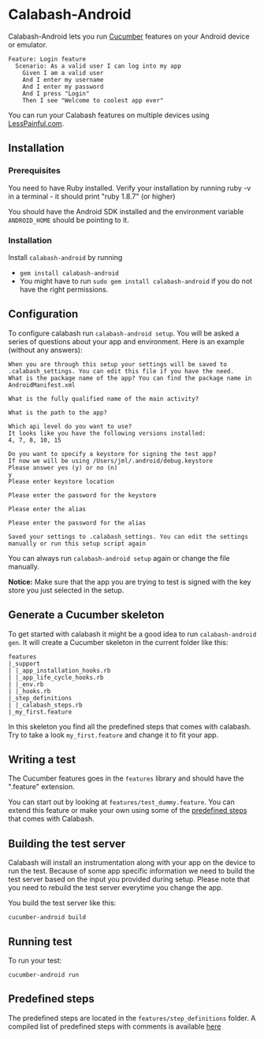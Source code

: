 Calabash-Android
================
Calabash-Android lets you run [Cucumber](http://cukes.info) features on your Android device or emulator.

    Feature: Login feature
      Scenario: As a valid user I can log into my app
        Given I am a valid user
        And I enter my username
        And I enter my password
        And I press "Login"
        Then I see "Welcome to coolest app ever"

You can run your Calabash features on multiple devices using [LessPainful.com](https://www.lesspainful.com).

Installation
------------
### Prerequisites
You need to have Ruby installed. Verify your installation by running ruby -v in a terminal - it should print "ruby 1.8.7" (or higher)

You should have the Android SDK installed and the environment variable `ANDROID_HOME` should be pointing to it.

### Installation

Install `calabash-android` by running

- `gem install calabash-android`
- You might have to run `sudo gem install calabash-android` if you do not have the right permissions.

Configuration
-------------
To configure calabash run `calabash-android setup`. You will be asked a series of questions about your app and environment.
Here is an example (without any answers):
  
    When you are through this setup your settings will be saved to .calabash_settings. You can edit this file if you have the need.
    What is the package name of the app? You can find the package name in AndroidManifest.xml

    What is the fully qualified name of the main activity?

    What is the path to the app?

    Which api level do you want to use?
    It looks like you have the following versions installed:
    4, 7, 8, 10, 15

    Do you want to specify a keystore for signing the test app?
    If now we will be using /Users/jml/.android/debug.keystore
    Please answer yes (y) or no (n)
    y
    Please enter keystore location
     
    Please enter the password for the keystore

    Please enter the alias

    Please enter the password for the alias

    Saved your settings to .calabash_settings. You can edit the settings manually or run this setup script again

You can always run `calabash-android setup` again or change the file manually.


**Notice:** Make sure that the app you are trying to test is signed with the key store you just selected in the setup.


Generate a Cucumber skeleton
------------------------
To get started with calabash it might be a good idea to run `calabash-android gen`. It will create a Cucumber skeleton
in the current folder like this:

    features
    |_support
    | |_app_installation_hooks.rb
    | |_app_life_cycle_hooks.rb
    | |_env.rb
    | |_hooks.rb
    |_step_definitions
    | |_calabash_steps.rb
    |_my_first.feature

In this skeleton you find all the predefined steps that comes with calabash. Try to take a look `my_first.feature` and change it to fit your app.

Writing a test
--------------
The Cucumber features goes in the `features` library and should have the ".feature" extension.

You can start out by looking at `features/test_dummy.feature`. You can extend this feature or make your own using some of the [predefined steps](https://github.com/calabash/calabash-android/blob/master/features/step_definitions/canned_steps.md) that comes with Calabash.


Building the test server
------------------------
Calabash will install an instrumentation along with your app on the device to run the test. Because of some app specific information we need to build the test server based on the input you provided during setup. Please note that you need to rebuild
the test server everytime you change the app.

You build the test server like this:

    cucumber-android build

Running test
------------
To run your test:

    cucumber-android run

Predefined steps
-----------------

The predefined steps are located in the `features/step_definitions` folder. A compiled list of predefined steps with comments is available [here](https://github.com/calabash/calabash-android/blob/master/features/step_definitions/canned_steps.md)
